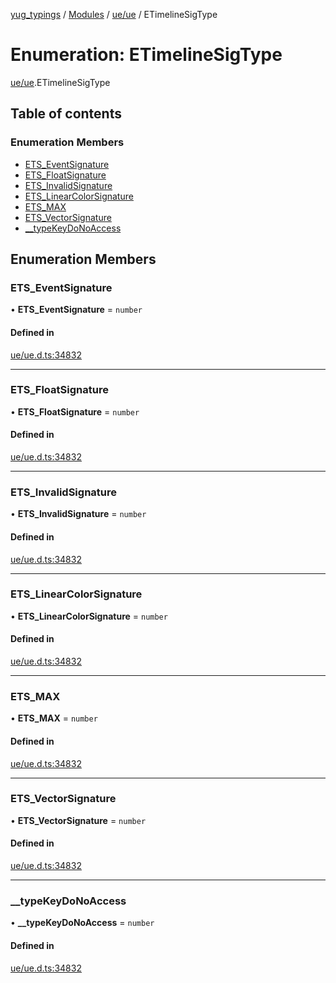 [yug_typings](../README.md) / [Modules](../modules.md) / [ue/ue](../modules/ue_ue.md) / ETimelineSigType

# Enumeration: ETimelineSigType

[ue/ue](../modules/ue_ue.md).ETimelineSigType

## Table of contents

### Enumeration Members

- [ETS\_EventSignature](ue_ue.ETimelineSigType.md#ets_eventsignature)
- [ETS\_FloatSignature](ue_ue.ETimelineSigType.md#ets_floatsignature)
- [ETS\_InvalidSignature](ue_ue.ETimelineSigType.md#ets_invalidsignature)
- [ETS\_LinearColorSignature](ue_ue.ETimelineSigType.md#ets_linearcolorsignature)
- [ETS\_MAX](ue_ue.ETimelineSigType.md#ets_max)
- [ETS\_VectorSignature](ue_ue.ETimelineSigType.md#ets_vectorsignature)
- [\_\_typeKeyDoNoAccess](ue_ue.ETimelineSigType.md#__typekeydonoaccess)

## Enumeration Members

### ETS\_EventSignature

• **ETS\_EventSignature** = `number`

#### Defined in

[ue/ue.d.ts:34832](https://github.com/YugMetaverse/yug_typings/blob/25cad34/ue/ue.d.ts#L34832)

___

### ETS\_FloatSignature

• **ETS\_FloatSignature** = `number`

#### Defined in

[ue/ue.d.ts:34832](https://github.com/YugMetaverse/yug_typings/blob/25cad34/ue/ue.d.ts#L34832)

___

### ETS\_InvalidSignature

• **ETS\_InvalidSignature** = `number`

#### Defined in

[ue/ue.d.ts:34832](https://github.com/YugMetaverse/yug_typings/blob/25cad34/ue/ue.d.ts#L34832)

___

### ETS\_LinearColorSignature

• **ETS\_LinearColorSignature** = `number`

#### Defined in

[ue/ue.d.ts:34832](https://github.com/YugMetaverse/yug_typings/blob/25cad34/ue/ue.d.ts#L34832)

___

### ETS\_MAX

• **ETS\_MAX** = `number`

#### Defined in

[ue/ue.d.ts:34832](https://github.com/YugMetaverse/yug_typings/blob/25cad34/ue/ue.d.ts#L34832)

___

### ETS\_VectorSignature

• **ETS\_VectorSignature** = `number`

#### Defined in

[ue/ue.d.ts:34832](https://github.com/YugMetaverse/yug_typings/blob/25cad34/ue/ue.d.ts#L34832)

___

### \_\_typeKeyDoNoAccess

• **\_\_typeKeyDoNoAccess** = `number`

#### Defined in

[ue/ue.d.ts:34832](https://github.com/YugMetaverse/yug_typings/blob/25cad34/ue/ue.d.ts#L34832)
